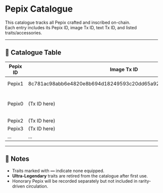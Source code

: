 # Pepix Catalogue  

This catalogue tracks all Pepix crafted and inscribed on-chain.  
Each entry includes its Pepix ID, image Tx ID, text Tx ID, and listed traits/accessories.  

---

## 📒 Catalogue Table  

| Pepix ID | Image Tx ID | Text Tx ID | Skin Tone | Hat | Spectacles / Eyes | Necklace | Cigarette / Joint | Top | Prop | Background | Notes |
|----------|-------------|------------|-----------|-----|-------------------|----------|-------------------|-----|------|------------|-------|
| Pepix1   | 8c781ac98abb6e4820e8b694d18249593c20dd65a9290d202a99aff7f9d4047e | 46704d9150adccca10de123de2fcec652f528050c2be645c621dbcb26fff4ef3 | Standard Green | — | Neutral Eyes | — | — | — | — | Transparent Background | Base Pepix |
| Pepix0   | (Tx ID here) | (Tx ID here) | Neon Glow Green | Wizard Hat | Sleepy Eyes | Green Gem Necklace | Joint | Wizard Robe | Wizard Staff | Blue/Green Gradient | Creator Pepix (Ultra-Legendary) |
| Pepix2   | (Tx ID here) | (Tx ID here) | | | | | | | | | |
| Pepix3   | (Tx ID here) | (Tx ID here) | | | | | | | | | |
| ...      | ...         | ...        | | | | | | | | | |

---

## 📝 Notes  
- Traits marked with **—** indicate none equipped.  
- **Ultra-Legendary** traits are retired from the catalogue after first use.  
- Honorary Pepix will be recorded separately but not included in rarity-driven circulation.  
